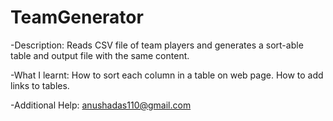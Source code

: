 # TeamGenerator
-Description: 
Reads CSV file of team players and generates a sort-able table and output file with the same content.

-What I learnt:
How to sort each column in a table on web page. How to add links to tables.

-Additional Help:
anushadas110@gmail.com
